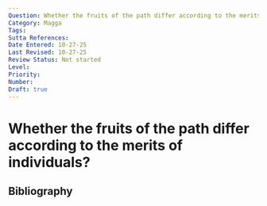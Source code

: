 ```yaml
---
Question: Whether the fruits of the path differ according to the merits of individuals?
Category: Magga
Tags: 
Sutta References: 
Date Entered: 10-27-25
Last Revised: 10-27-25
Review Status: Not started
Level: 
Priority: 
Number: 
Draft: true
---
```


# Whether the fruits of the path differ according to the merits of individuals?

## Bibliography

<!-- 

Notes:



-->